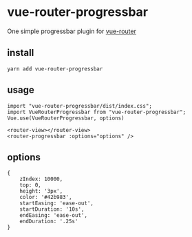 # vue-router-progressbar
One simple progressbar plugin for [vue-router](https://github.com/vuejs/vue-router)

## install

```
yarn add vue-router-progressbar
```

## usage

```
import "vue-router-progressbar/dist/index.css";
import VueRouterProgressbar from "vue-router-progressbar";
Vue.use(VueRouterProgressbar, options)
```

```
<router-view></router-view>
<router-progressbar :options="options" />
```

## options
```
{
    zIndex: 10000,
    top: 0,
    height: '3px',
    color: '#42b983',
    startEasing: 'ease-out',
    startDuration: '10s',
    endEasing: 'ease-out',
    endDuration: '.25s'
}
```


